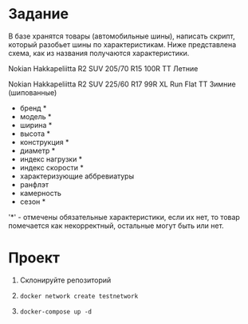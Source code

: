 # Задание
В базе хранятся  товары (автомобильные шины), написать скрипт, который разобьет шины по характеристикам.  Ниже представлена схема, как из названия получаются характеристики. 

Nokian Hakkapeliitta R2 SUV 205/70 R15 100R TT  Летние

Nokian Hakkapeliitta R2 SUV 225/60 R17 99R XL Run Flat TT Зимние (шипованные)

* бренд *
* модель *
* ширина *
* высота *
* конструкция *
* диаметр *
* индекс нагрузки *
* индекс скорости *
* характеризующие аббревиатуры
* ранфлэт
* камерность
* сезон *

'*' - отмечены обязательные характеристики, если их нет, то товар помечается как некорректный, остальные могут быть или нет.


# Проект

1. Склонируйте репозиторий

2. ``docker network create testnetwork``

3. ``docker-compose up -d``